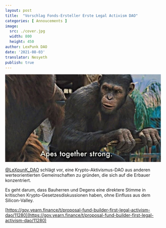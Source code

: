 ```yaml
---
layout: post
title:  "Vorschlag Fonds-Ersteller Erste Legal Activism DAO"
categories: [ Annoucements ]
image:
  src: ./cover.jpg
  width: 800
  height: 450
author: LexPunk DAO
date: '2021-08-03'
translator: Nesyeth
publish: true
---
```


![](1.jpg)

[@LeXpunK_DAO](https://twitter.com/LeXpunK_DAO) schlägt vor, eine Krypto-Aktivismus-DAO aus anderen werteorientierten Gemeinschaften zu gründen, die sich auf die Erbauer konzentriert.

Es geht darum, dass Bauherren und Degens eine direktere Stimme in kritischen Krypto-Gesetzesdiskussionen haben, ohne Einfluss aus dem Silicon-Valley.

[https://gov.yearn.finance/t/proposal-fund-builder-first-legal-activism-dao/11280](https://gov.yearn.finance/t/proposal-fund-builder-first-legal-activism-dao/11280)
